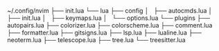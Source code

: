 ~/.config/nvim
├── init.lua
└── lua
    ├── config
    │   ├── autocmds.lua
    │   ├── init.lua
    │   ├── keymaps.lua
    │   └── options.lua
    └── plugins
        ├── autopairs.lua
        ├── colorizer.lua
        ├── colorscheme.lua
        ├── comment.lua
        ├── formatter.lua
        ├── gitsigns.lua
        ├── lsp.lua
        ├── lualine.lua
        ├── neoterm.lua
        ├── telescope.lua
        ├── tree.lua
        └── treesitter.lua
